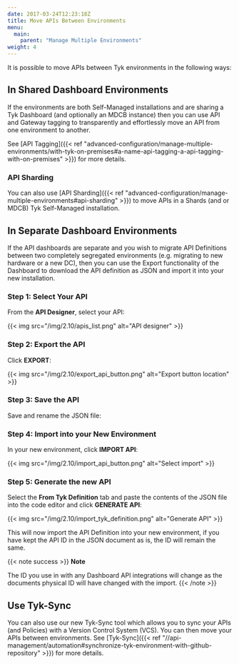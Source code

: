 ```yaml
---
date: 2017-03-24T12:23:18Z
title: Move APIs Between Environments
menu:
  main:
    parent: "Manage Multiple Environments"
weight: 4 
---
```


It is possible to move APIs between Tyk environments in the following ways:

## In Shared Dashboard Environments

If the environments are both Self-Managed installations and are sharing a Tyk Dashboard (and optionally an MDCB instance) then you can use API and Gateway tagging to transparently and effortlessly move an API from one environment to another.

See [API Tagging]({{< ref "advanced-configuration/manage-multiple-environments/with-tyk-on-premises#a-name-api-tagging-a-api-tagging-with-on-premises" >}}) for more details.

### API Sharding

You can also use [API Sharding]({{< ref "advanced-configuration/manage-multiple-environments#api-sharding" >}}) to move APIs in a Shards (and or MDCB) Tyk Self-Managed installation.

## In Separate Dashboard Environments

If the API dashboards are separate and you wish to migrate API Definitions between two completely segregated environments (e.g. migrating to new hardware or a new DC), then you can use the Export functionality of the Dashboard to download the API definition as JSON and import it into your new installation.

### Step 1: Select Your API

From the **API Designer**, select your API:

{{< img src="/img/2.10/apis_list.png" alt="API designer" >}}

### Step 2: Export the API

Click **EXPORT**:

{{< img src="/img/2.10/export_api_button.png" alt="Export button location" >}}

### Step 3: Save the API

Save and rename the JSON file:

### Step 4: Import into your New Environment

In your new environment, click **IMPORT API**:

{{< img src="/img/2.10/import_api_button.png" alt="Select import" >}}

### Step 5: Generate the new API

Select the **From Tyk Definition** tab and paste the contents of the JSON file into the code editor and click **GENERATE API**:

{{< img src="/img/2.10/import_tyk_definition.png" alt="Generate API" >}}

This will now import the API Definition into your new environment, if you have kept the API ID in the JSON document as is, the ID will remain the same.

{{< note success >}}
**Note**  

The ID you use in with any Dashboard API integrations will change as the documents physical ID will have changed with the import.
{{< /note >}}

## Use Tyk-Sync

You can also use our new Tyk-Sync tool which allows you to sync your APIs (and Policies) with a Version Control System (VCS). You can then move your APIs between environments. See [Tyk-Sync]({{< ref "//api-management/automation#synchronize-tyk-environment-with-github-repository" >}}) for more details.